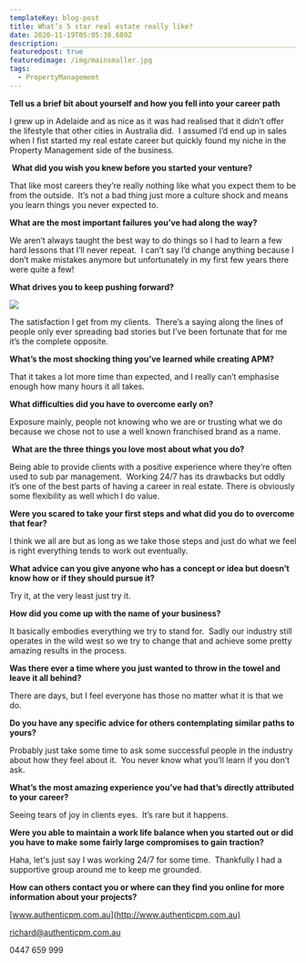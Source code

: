 ```yaml
---
templateKey: blog-post
title: What’s 5 star real estate really like?
date: 2020-11-19T05:05:38.689Z
description: _____________________________________________________________________
featuredpost: true
featuredimage: /img/mainsmaller.jpg
tags:
  - PropertyManagememt
---
```





**Tell us a brief bit about yourself and how you fell into your career path**

I grew up in Adelaide and as nice as it was had realised that it didn’t offer the lifestyle that other cities in Australia did.  I assumed I’d end up in sales when I fist started my real estate career but quickly found my niche in the Property Management side of the business. 

 **What did you wish you knew before you started your venture?** 

That like most careers they’re really nothing like what you expect them to be from the outside.  It’s not a bad thing just more a culture shock and means you learn things you never expected to.

**What are the most important failures you’ve had along the way?**

We aren’t always taught the best way to do things so I had to learn a few hard lessons that I’ll never repeat.  I can’t say I’d change anything because I don’t make mistakes anymore but unfortunately in my first few years there were quite a few!

**What drives you to keep pushing forward?**

![](/img/clients.jpg)

The satisfaction I get from my clients.  There’s a saying along the lines of people only ever spreading bad stories but I’ve been fortunate that for me it’s the complete opposite.

**What’s the most shocking thing you’ve learned while creating APM?**

That it takes a lot more time than expected, and I really can’t emphasise enough how many hours it all takes.

**What difficulties did you have to overcome early on?** 

Exposure mainly, people not knowing who we are or trusting what we do because we chose not to use a well known franchised brand as a name.

 **What are the three things you love most about what you do?** 

Being able to provide clients with a positive experience where they’re often used to sub par management.  Working 24/7 has its drawbacks but oddly it’s one of the best parts of having a career in real estate. There is obviously some flexibility as well which I do value.

**Were you scared to take your first steps and what did you do to overcome that fear?** 

I think we all are but as long as we take those steps and just do what we feel is right everything tends to work out eventually.

**What advice can you give anyone who has a concept or idea but doesn’t know how or if they should pursue it?** 

Try it, at the very least just try it.

**How did you come up with the name of your business?** 

It basically embodies everything we try to stand for.  Sadly our industry still operates in the wild west so we try to change that and achieve some pretty amazing results in the process.

**Was there ever a time where you just wanted to throw in the towel and leave it all behind?** 

There are days, but I feel everyone has those no matter what it is that we do.

**Do you have any specific advice for others contemplating similar paths to yours?** 

Probably just take some time to ask some successful people in the industry about how they feel about it.  You never know what you’ll learn if you don’t ask.

**What’s the most amazing experience you’ve had that’s directly attributed to your career?** 

Seeing tears of joy in clients eyes.  It’s rare but it happens.

**Were you able to maintain a work life balance when you started out or did you have to make some fairly large compromises to gain traction?**  

Haha, let's just say I was working 24/7 for some time.  Thankfully I had a supportive group around me to keep me grounded.

**How can others contact you or where can they find you online for more information about your projects?**

[www.authenticpm.com.au](http://www.authenticpm.com.au)

[richard@authenticpm.com.au](mailto:richard@authenticpm.com.au)

0447 659 999